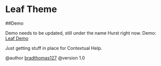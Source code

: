 Leaf Theme
================

##Demo

Demo needs to be updated, still under the name Hurst right now.
Demo: [Leaf Demo](http://demo.fatboythemes.com/)

Just getting stuff in place for Contextual Help.

@author [bradthomas127](http://wp-ultra.com)
@version 1.0
